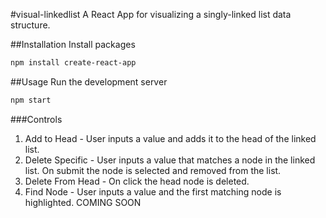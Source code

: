#visual-linkedlist
A React App for visualizing a singly-linked list data structure.

##Installation
Install packages
```bash
npm install create-react-app
```

##Usage
Run the development server
```bash
npm start
```

###Controls
1. Add to Head - User inputs a value and adds it to the head of the linked list.
2. Delete Specific - User inputs a value that matches a node in the linked list. On submit the node is selected and removed from the list.
3. Delete From Head - On click the head node is deleted.
4. Find Node - User inputs a value and the first matching node is highlighted. COMING SOON
